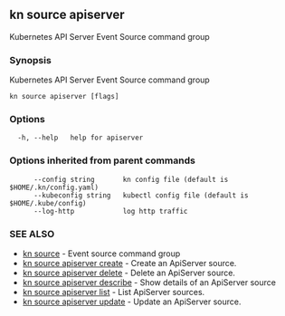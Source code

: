 ## kn source apiserver

Kubernetes API Server Event Source command group

### Synopsis

Kubernetes API Server Event Source command group

```
kn source apiserver [flags]
```

### Options

```
  -h, --help   help for apiserver
```

### Options inherited from parent commands

```
      --config string       kn config file (default is $HOME/.kn/config.yaml)
      --kubeconfig string   kubectl config file (default is $HOME/.kube/config)
      --log-http            log http traffic
```

### SEE ALSO

* [kn source](kn_source.md)	 - Event source command group
* [kn source apiserver create](kn_source_apiserver_create.md)	 - Create an ApiServer source.
* [kn source apiserver delete](kn_source_apiserver_delete.md)	 - Delete an ApiServer source.
* [kn source apiserver describe](kn_source_apiserver_describe.md)	 - Show details of an ApiServer source
* [kn source apiserver list](kn_source_apiserver_list.md)	 - List ApiServer sources.
* [kn source apiserver update](kn_source_apiserver_update.md)	 - Update an ApiServer source.

